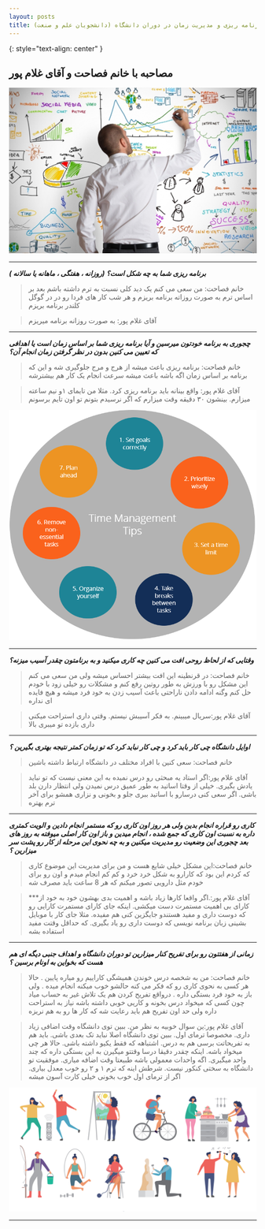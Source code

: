 ```yaml
---
layout: posts
title: برنامه ریزی و مدیریت زمان در دوران دانشگاه (دانشجویان علم و صنعت)
---
```

{: style="text-align: center" }
## مصاحبه با خانم فصاحت و آقای غلام پور 


![alt text](../assets/images/plan.jpg "Planing your day")

---

 ***برنامه ریزی شما به چه شکل است؟ (روزانه ، هفتگی ، ماهانه یا سالانه )***

> خانم فصاحت: من سعی می کنم یک دید کلی نسبت به ترم داشته باشم بعد بر اساس ترم به صورت روزاته برنامه بریزم و هر شب کار های فردا رو در در گوگل کلندر برنامه بریزم  

> آقای غلام پور:  به صورت روزانه برنامه میریزم  

---

 ***چجوری به برنامه خودتون میرسین و آیا برنامه ریزی شما بر اساس زمان است یا اهدافی که تعیین می کنین بدون در نظر گرفتن زمان انجام آن؟***

> خانم فصاحت: برنامه ریزی باعث میشه از هرج و مرج جلوگیری شه و این که برنامه بر اساس زمان اگه باشه باعث میشه سرعت انجام یک کار هم بیشترشه 


> آقای غلام پور:  واقع بینانه باید برنامه ریزی کرد. مثلا من تایمای ۱و نیم ساعته میزارم. بینشون ۳۰ دقیقه وقت میزارم که اگر نرسیدم بتونم تو اون تایم برسونم

![alt text](../assets/images/plan2.jpg "Time management")

---

 ***وقتایی که از لحاظ روحی افت می کنین چه کاری میکنید و به برنامتون چقدر آسیب میزنه؟***

> خانم فصاحت: در قرنطینه این افت بیشتر احساس  میشه ولی من سعی می کنم این مشکل رو با ورزش به طور روتین رفع کنم و مشکلات رو خیلی زود با خودم حل کنم وگنه ادامه دادن ناراحتی باعث آسیب زدن به خود فرد میشه و هیچ فایده ای نداره


> آقای غلام پور:سریال میبینم. به فکر آسیبش نیستم. وقتی داری استراحت میکنی داری بازده تو میبری بالا

---

 ***اوایل دانشگاه چی کار باید کرد و چی کار  نباید کرد که تو زمان کمتر نتیجه بهتری بگیرین ؟***

> خانم فصاحت: سعی کنین با افراد مختلف در دانشگاه ارتباط داشته باشین


> آقای غلام پور:اگر استاد یه مبحثی رو درس نمیده به این معنی نیست که تو نباید یادش بگیری. خیلی از وقتا اساتید به طور عمیق درس نمیدن ولی انتظار دارن بلد باشی. اگر سعی کنی درسارو با اساتید ببری جلو و بخونی و نزاری همشو برای آخر ترم بهتره

---

 ***کاری رو قراره انجام بدین ولی هر روز اون کاری رو که مستمر انجام دادین و الویت کمتری داره به نسبت اون کاری که جمع شده ، انجام میدین و باز اون کار اصلی میوفته به روز های بعد چجوری این وضعیت رو مدیریت میکنین و به چه نحوی این مرحله از کار رو پشت سر میزارین  ؟***

>خانم فصاحت:این مشکل خیلی شایع هست و من برای مدیریت این موضوع کاری که کردم این بود که کارارو به شکل خرد خرد و کم کم انجام میدم و اون رو برای خودم مثل دارویی تصور میکنم که هر 8 ساعت باید مصرف شه


> ***آقای غلام پور:.اگر واقعا کارها زیاد باشه و اهمیت بدی بهشون خود به خود از کارای بی اهمیت مستمرت دست میکشی. اینکه جای کارای مستمرت کارایی رو که دوست داری و مفید هستندو جایگزین کنی هم مفیده. مثلا جای کار با موبایل بشینی زبان برنامه نویسی که دوست داری رو یاد بگیری. که حداقل وقتت مفید استفاده بشه

---

 ***زمانی از هفتتون رو برای تفریح کنار میزارین تو دوران دانشگاه و اهداف جنبی دیگه ای هم هست که بخواین به اونام برسین ؟***

> خانم فصاحت: من به شخصه درس خوندن همیشگی کاراییم رو میاره پایین . حالا هر کسی به نحوی کاری رو که فکر می کنه حالشو خوب میکنه انجام میده . ولی باز به خود فرد بستگی داره . درواقع تفریح کردن هم یک تلاش غیر به حساب میاد چون کسی که میخواد درس بخونه و کاریی خوبی داشته باشه نیاز به استراحت داره ولی حد اون تفریح هم باید رعایت شه که کار ها رو به هم نریزه


> آقای غلام پور:ین سوال خوبیه به نظر من. ببین توی دانشگاه وقت اضافی زیاد داری. مخصوصا ترمای اول. ببین توی دانشگاه اصلا نباید تک بعدی باشی. باید هم به تفریحاتت برسی هم به درس. اشتباهه که فقط یکیو داشته باشی. حالا هر چی میخواد باشه. اینکه چقدر دقیقا درسا وقتتو میگیرن به این بستگی داره که چند واحد میگیری. اگه واحدات معمولی باشه طبیعتا وقت اضافه میاری. موفقیت تو دانشگاه به سختی کنکور نیست. شرطش اینه که ترم ۱ و ۲ رو خوب معدل بیاری. اگر از ترمای اول خوب بخونی خیلی کارت آسون میشه

![alt text](../assets/images/plan3.jpg "Having Fun")

---
